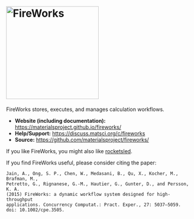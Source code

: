 # <img alt="FireWorks" src="docs_rst/_static/FireWorks_logo.png" width="250">

FireWorks stores, executes, and manages calculation workflows.

- **Website (including documentation):** https://materialsproject.github.io/fireworks/
- **Help/Support:** https://discuss.matsci.org/c/fireworks
- **Source:** https://github.com/materialsproject/fireworks/

If you like FireWorks, you might also like [rocketsled](https://github.com/hackingmaterials/rocketsled).

If you find FireWorks useful, please consider citing the paper:
```
Jain, A., Ong, S. P., Chen, W., Medasani, B., Qu, X., Kocher, M., Brafman, M.,
Petretto, G., Rignanese, G.-M., Hautier, G., Gunter, D., and Persson, K. A. 
(2015) FireWorks: a dynamic workflow system designed for high-throughput 
applications. Concurrency Computat.: Pract. Exper., 27: 5037–5059. 
doi: 10.1002/cpe.3505.
```